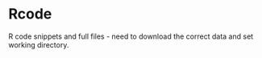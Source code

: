 # Rcode
R code snippets and full files - need to download the correct data and set working directory. 
